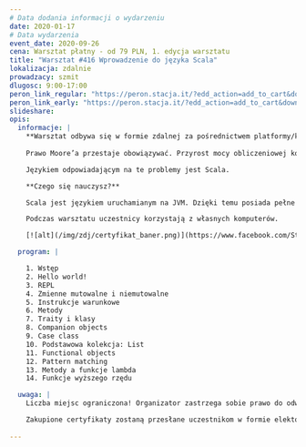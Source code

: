 ```yaml
---
# Data dodania informacji o wydarzeniu
date: 2020-01-17
# Data wydarzenia
event_date: 2020-09-26
cena: Warsztat płatny - od 79 PLN, 1. edycja warsztatu
title: "Warsztat #416 Wprowadzenie do języka Scala"
lokalizacja: zdalnie
prowadzacy: szmit
dlugosc: 9:00-17:00
peron_link_regular: "https://peron.stacja.it/?edd_action=add_to_cart&download_id=2508&edd_options[price_id]=1"
peron_link_early: "https://peron.stacja.it/?edd_action=add_to_cart&download_id=2508&edd_options[price_id]=2"
slideshare:
opis:
  informacje: |
    **Warsztat odbywa się w formie zdalnej za pośrednictwem platformy/komunikatora online, z wykorzystaniem dźwięku, obrazu z kamery, udostępniania ekranu komputera prowadzącego i uczestników.** 
     
    Prawo Moore’a przestaje obowiązywać. Przyrost mocy obliczeniowej kolejnych generacji sprzętu nie zaspokaja rosnących potrzeb współczesnych systemów. Rozwiązaniem jest projektowanie aplikacji w taki sposób, by były wysoce współbieżne i umożliwiały skalowanie horyzontalne. Potrzebujemy języka, który ułatwi nam budowanie takich systemów.

    Językiem odpowiadającym na te problemy jest Scala.

    **Czego się nauczysz?**

    Scala jest językiem uruchamianym na JVM. Dzięki temu posiada pełne wsparcie dla bibliotek ze środowiska Javy. Łączy paradygmat funkcyjny i obiektowy. Funkcyjność pozwala na łatwiejsze zrównoleglanie operacji i bardziej formalne zapisywanie przepływu danych. Obiektowość natomiast często okazuje się bardziej naturalna w modelowaniu domeny systemu. Scala posiada rozbudowany system typowania, dzięki czemu wiele błędów może być wykrytych na etapie kompilacji. Jest językiem niezwykle rozszerzalnym, co umożliwia powstawanie wyspecjalizowanych DSL oraz ciekawych bibliotek zmieniających oblicze języka. Istnieje dojrzały ekosystem bibliotek, które umożliwiają budowanie aplikacji rozproszonych.

    Podczas warsztatu uczestnicy korzystają z własnych komputerów.

    [![alt](/img/zdj/certyfikat_baner.png)](https://www.facebook.com/StacjaIT)

  program: |

    1. Wstęp
    2. Hello world!
    3. REPL
    4. Zmienne mutowalne i niemutowalne
    5. Instrukcje warunkowe
    6. Metody
    7. Traity i klasy
    8. Companion objects
    9. Case class
    10. Podstawowa kolekcja: List
    11. Functional objects
    12. Pattern matching
    13. Metody a funkcje lambda
    14. Funkcje wyższego rzędu

  uwaga: |
    Liczba miejsc ograniczona! Organizator zastrzega sobie prawo do odwołania wydarzenia w przypadku niezgłoszenia się minimalnej liczby uczestników.

    Zakupione certyfikaty zostaną przesłane uczestnikom w formie elektoronicznej po warsztacie. Jeśli chcesz otrzymać zakupiony certyfikat w formie papierowej, zgłoś to mailowo na adres kontakt@stacja.it. 
    
---
```

